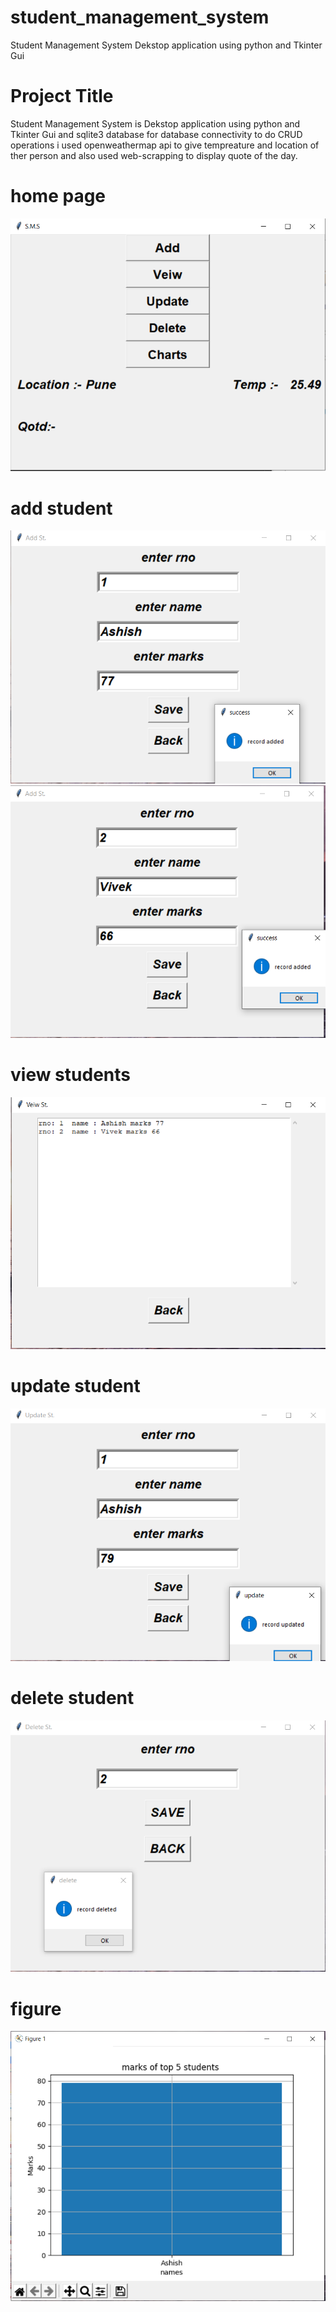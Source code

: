 # student_management_system
Student Management System Dekstop application using python and Tkinter Gui 

# Project Title

Student Management System is  Dekstop application using python and Tkinter Gui and  sqlite3 database for database connectivity to do CRUD operations i used openweathermap api to give tempreature and location of ther person and
also used web-scrapping to display quote of the day.

# home page
![HKHKH](images/a1.PNG)
# add student
![HKHKH](images/a2.PNG)
![HKHKH](images/a3.PNG)
# view students
![HKHKH](images/a4.PNG)
# update student
![HKHKH](images/a5.PNG)
# delete student
![HKHKH](images/a6.PNG)
# figure
![HKHKH](images/a7.PNG)
